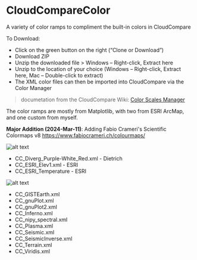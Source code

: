 # CloudCompareColor
A variety of color ramps to compliment the built-in colors in CloudCompare

To Download:
*	Click on the green button on the right (“Clone or Download”)
*	Download ZIP
*	Unzip the downloaded file > Windows – Right-click, Extract here
* Unzip to the location of your choice (Windows – Right-click, Extract here, Mac – Double-click to extract)
*	The XML color files can then be imported into CloudCompare via the Color Manager
> documetation from the CloudCompare Wiki: [Color Scales Manager](http://www.cloudcompare.org/doc/wiki/index.php?title=Scalar_fields%5CColor_Scales_Manager)


The color ramps are mostly from Matplotlib, with two from ESRI ArcMap, and one custom from myself.

**Major Addition (2024-Mar-11)**: Adding Fabio Crameri's Scientific Colormaps v8 <https://www.fabiocrameri.ch/colourmaps/>

![alt text](https://i.imgur.com/10Uv9bg.png)
* CC_Diverg_Purple-White_Red.xml - Dietrich
* CC_ESRI_Elev1.xml - ESRI
* CC_ESRI_Temperature - ESRI

![alt text](https://i.imgur.com/v5o8h2X.png)
* CC_GISTEarth.xml
* CC_gnuPlot.xml
* CC_gnuPlot2.xml
* CC_Inferno.xml
* CC_nipy_spectral.xml
* CC_Plasma.xml
* CC_Seismic.xml
* CC_SeismicInverse.xml
* CC_Terrain.xml
* CC_Viridis.xml

